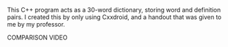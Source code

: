 This C++ program acts as a 30-word dictionary, storing word and definition pairs. I created this by only using Cxxdroid, and a handout that was given to me by my professor.

COMPARISON VIDEO 
